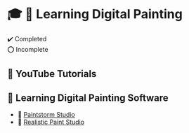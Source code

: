 # :mortar_board: :art: Learning Digital Painting

:heavy_check_mark: Completed  
:o: Incomplete

## :beginner: YouTube Tutorials

## :beginner: Learning Digital Painting Software

- :file_folder: [Paintstorm Studio](paintstorm-studio/)
- :file_folder: [Realistic Paint Studio](realistic-paint-studio/)
